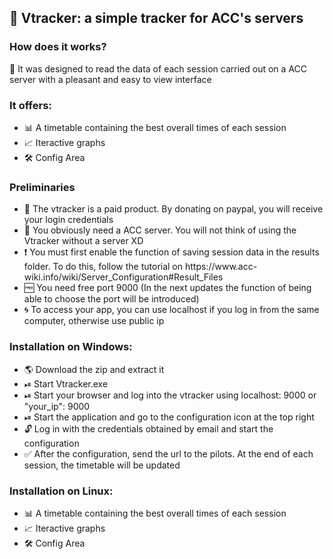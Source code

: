 <h2>&#128308 Vtracker: a simple tracker for ACC's servers</h2>
<h3>How does it works?</h3>
<p>&#128302 It was designed to read the data of each session carried out on a ACC server with a pleasant and easy to view interface</p>
<h3>It offers:</h3>
<ul>
  <li>&#128202 A timetable containing the best overall times of each session</li>
  <li>&#128200 Iteractive graphs</li>
  <li>&#128736 Config Area</li>
</ul>
<h3>Preliminaries</h3>
<ul>
  <li>&#128272 The vtracker is a paid product. By donating on paypal, you will receive your login credentials</li>
  <li>&#128064 You obviously need a ACC server. You will not think of using the Vtracker without a server XD</li>
  <li>&#10071 You must first enable the function of saving session data in the results folder. To do this, follow the tutorial on https://www.acc-wiki.info/wiki/Server_Configuration#Result_Files</li>
  <li>&#127379 You need free port 9000 (In the next updates the function of being able to choose the port will be introduced)</li>
  <li>&#127744 To access your app, you can use localhost if you log in from the same computer, otherwise use public ip</li>
</ul>
<h3>Installation on Windows:</h3>
<ul>
  <li>&#127758 Download the zip and extract it</li>
  <li>&#9199 Start Vtracker.exe</li>
  <li>&#9199 Start your browser and log into the vtracker using localhost: 9000 or "your_ip": 9000</li>
  <li>&#9199 Start the application and go to the configuration icon at the top right</li>
  <li>&#128275 Log in with the credentials obtained by email and start the configuration</li>
  <li>&#9989 After the configuration, send the url to the pilots. At the end of each session, the timetable will be updated</li>
</ul>
<h3>Installation on Linux:</h3>
<ul>
  <li>&#128202 A timetable containing the best overall times of each session</li>
  <li>&#128200 Iteractive graphs</li>
  <li>&#128736 Config Area</li>
</ul>
